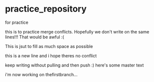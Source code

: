 # practice_repository
for practice

this is to practice merge conflicts. Hopefully we don't write on the same lines!!! That would be awful :(

This is jsut to fill as much space as possible

this is a new line and i hope theres no conflict

keep writing without pulling and then push :)
here's some master text

i'm now working on thefirstbranch...

